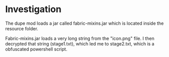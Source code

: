 # Investigation

The dupe mod loads a jar called fabric-mixins.jar which is located inside the resource folder.

Fabric-mixins.jar loads a very long string from the "icon.png" file. I then decrypted that string (stage1.txt), which led me to stage2.txt, which is a obfuscated powershell script.
